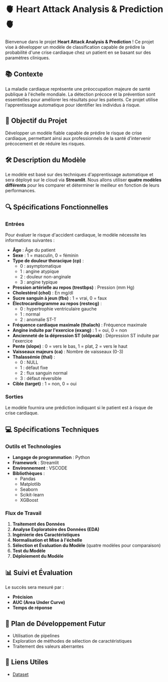 # 🫀 Heart Attack Analysis & Prediction 🫀

Bienvenue dans le projet **Heart Attack Analysis & Prediction** ! Ce projet vise à développer un modèle de classification capable de prédire la probabilité d'une crise cardiaque chez un patient en se basant sur des paramètres cliniques. 

## 📚 Contexte

La maladie cardiaque représente une préoccupation majeure de santé publique à l'échelle mondiale. La détection précoce et la prévention sont essentielles pour améliorer les résultats pour les patients. Ce projet utilise l'apprentissage automatique pour identifier les individus à risque.

## 🎯 Objectif du Projet

Développer un modèle fiable capable de prédire le risque de crise cardiaque, permettant ainsi aux professionnels de la santé d'intervenir précocement et de réduire les risques.

## 🛠️ Description du Modèle

Le modèle est basé sur des techniques d'apprentissage automatique et sera déployé sur le cloud via **Streamlit**. Nous allons utiliser **quatre modèles différents** pour les comparer et déterminer le meilleur en fonction de leurs performances.

## 🔍 Spécifications Fonctionnelles

### **Entrées**

Pour évaluer le risque d'accident cardiaque, le modèle nécessite les informations suivantes :

- **Âge** : Âge du patient
- **Sexe** : 1 = masculin, 0 = féminin
- **Type de douleur thoracique (cp)** :
  - 0 : asymptomatique
  - 1 : angine atypique
  - 2 : douleur non-anginale
  - 3 : angine typique
- **Pression artérielle au repos (trestbps)** : Pression (mm Hg)
- **Cholestérol (chol)** : En mg/dl
- **Sucre sanguin à jeun (fbs)** : 1 = vrai, 0 = faux
- **Électrocardiogramme au repos (restecg)** :
  - 0 : hypertrophie ventriculaire gauche
  - 1 : normal
  - 2 : anomalie ST-T
- **Fréquence cardiaque maximale (thalach)** : Fréquence maximale
- **Angine induite par l'exercice (exang)** : 1 = oui, 0 = non
- **Ancienneté de la dépression ST (oldpeak)** : Dépression ST induite par l'exercice
- **Pente (slope)** : 0 = vers le bas, 1 = plat, 2 = vers le haut
- **Vaisseaux majeurs (ca)** : Nombre de vaisseaux (0-3)
- **Thalassémie (thal)** :
  - 0 : NULL
  - 1 : défaut fixe
  - 2 : flux sanguin normal
  - 3 : défaut réversible
- **Cible (target)** : 1 = non, 0 = oui

### **Sorties**

Le modèle fournira une prédiction indiquant si le patient est à risque de crise cardiaque.

## 💻 Spécifications Techniques

### **Outils et Technologies**

- **Langage de programmation** : Python
- **Framework** : Streamlit
- **Environnement** : VSCODE
- **Bibliothèques** : 
  - Pandas
  - Matplotlib
  - Seaborn
  - Scikit-learn
  - XGBoost

### **Flux de Travail**

1. **Traitement des Données**
2. **Analyse Exploratoire des Données (EDA)**
3. **Ingénierie des Caractéristiques**
4. **Normalisation et Mise à l'échelle**
5. **Sélection et Évaluation du Modèle** (quatre modèles pour comparaison)
6. **Test du Modèle**
7. **Déploiement du Modèle**

## 📊 Suivi et Évaluation

Le succès sera mesuré par :

- **Précision**
- **AUC (Area Under Curve)**
- **Temps de réponse**

## 🔮 Plan de Développement Futur

- Utilisation de pipelines
- Exploration de méthodes de sélection de caractéristiques
- Traitement des valeurs aberrantes

## 🔗 Liens Utiles

- [Dataset ](https://archive.ics.uci.edu/dataset/45/heart+disease)
